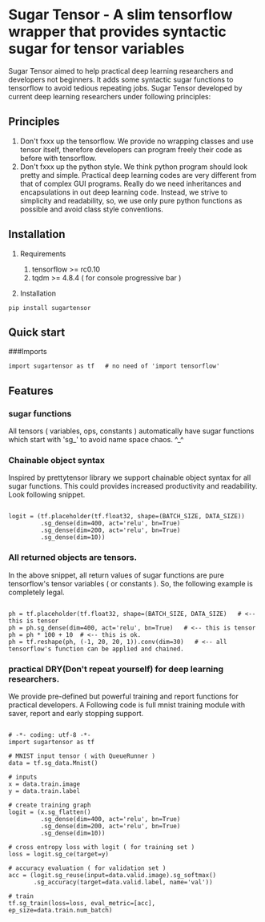 # Sugar Tensor - A slim tensorflow wrapper that provides syntactic sugar for tensor variables
Sugar Tensor aimed to help practical deep learning researchers and developers not beginners. 
It adds some syntactic sugar functions to tensorflow to avoid tedious repeating jobs.
Sugar Tensor developed by current deep learning researchers under following principles:

## Principles
1. Don't fxxx up the tensorflow. We provide no wrapping classes and use tensor itself, 
therefore developers can program freely their code as before with tensorflow. 
1. Don't fxxx up the python style.  We think python program should look pretty and simple. 
Practical deep learning codes are very different from that of complex GUI programs. Really do we need inheritances 
and encapsulations in out deep learning code. Instead, we strive to simplicity and readability, so, 
we use only pure python functions as possible and avoid class style conventions.     

## Installation

1. Requirements
    1. tensorflow >= rc0.10 
    1. tqdm >= 4.8.4  ( for console progressive bar )

1. Installation
<pre><code>pip install sugartensor</code></pre>

## Quick start

###Imports

<pre><code>import sugartensor as tf   # no need of 'import tensorflow'</code></pre>

## Features

### sugar functions

All tensors ( variables, ops, constants ) automatically have sugar functions which start with 'sg_' 
to avoid name space chaos. ^_^   

### Chainable object syntax
  
Inspired by prettytensor library we support chainable object syntax for all sugar functions. 
This could provides increased productivity and readability.  
Look following snippet.

<pre><code>
logit = (tf.placeholder(tf.float32, shape=(BATCH_SIZE, DATA_SIZE))
         .sg_dense(dim=400, act='relu', bn=True)
         .sg_dense(dim=200, act='relu', bn=True)
         .sg_dense(dim=10))
</code></pre>
 
### All returned objects are tensors.

In the above snippet, all return values of sugar functions are pure tensorflow's tensor variables ( or constants ). 
So, the following example is completely legal.

<pre><code>
ph = tf.placeholder(tf.float32, shape=(BATCH_SIZE, DATA_SIZE)   # <-- this is tensor 
ph = ph.sg_dense(dim=400, act='relu', bn=True)   # <-- this is tensor
ph = ph * 100 + 10  # <-- this is ok.
ph = tf.reshape(ph, (-1, 20, 20, 1)).conv(dim=30)   # <-- all tensorflow's function can be applied and chained.
</code></pre>

### practical DRY(Don't repeat yourself) for deep learning researchers.
  
We provide pre-defined but powerful training and report functions for practical developers.
A Following code is full mnist training module with saver, report and early stopping support.

<pre><code>
# -*- coding: utf-8 -*-
import sugartensor as tf

# MNIST input tensor ( with QueueRunner )
data = tf.sg_data.Mnist()

# inputs
x = data.train.image
y = data.train.label

# create training graph
logit = (x.sg_flatten()
         .sg_dense(dim=400, act='relu', bn=True)
         .sg_dense(dim=200, act='relu', bn=True)
         .sg_dense(dim=10))

# cross entropy loss with logit ( for training set )
loss = logit.sg_ce(target=y)

# accuracy evaluation ( for validation set )
acc = (logit.sg_reuse(input=data.valid.image).sg_softmax()
       .sg_accuracy(target=data.valid.label, name='val'))

# train
tf.sg_train(loss=loss, eval_metric=[acc], ep_size=data.train.num_batch)
</code></pre>

